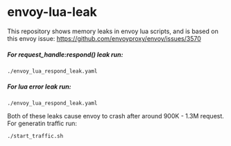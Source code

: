 # envoy-lua-leak
This repository shows memory leaks in envoy lua scripts, and is based on this envoy issue: https://github.com/envoyproxy/envoy/issues/3570
##### For request_handle:respond() leak run:
```
./envoy_lua_respond_leak.yaml
```
##### For lua error leak run:
```
./envoy_lua_respond_leak.yaml
```

Both of these leaks cause envoy to crash after around 900K - 1.3M request. For generatin traffic run:
```
./start_traffic.sh
```
